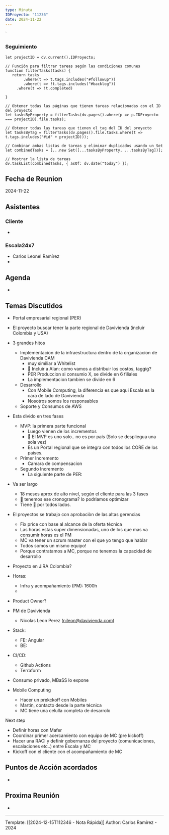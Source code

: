 ```yaml
---
type: Minuta
IDProyecto: "11236"
date: 2024-11-22
---
```

`

### Seguimiento

```dataviewjs
let projectID = dv.current().IDProyecto;

// Función para filtrar tareas según las condiciones comunes
function filterTasks(tasks) {
   return tasks
        .where(t => t.tags.includes("#followup"))
        .where(t => !t.tags.includes("#backlog"))
     .where(t => !t.completed)
        
}

// Obtener todas las páginas que tienen tareas relacionadas con el ID del proyecto
let tasksByProperty = filterTasks(dv.pages().where(p => p.IDProyecto === projectID).file.tasks);

// Obtener todas las tareas que tienen el tag del ID del proyecto
let tasksByTag = filterTasks(dv.pages().file.tasks.where(t => t.tags.includes("#id" + projectID)));

// Combinar ambas listas de tareas y eliminar duplicados usando un Set
let combinedTasks = [...new Set([...tasksByProperty, ...tasksByTag])];

// Mostrar la lista de tareas
dv.taskList(combinedTasks, { asOf: dv.date("today") });
 ```
## Fecha de Reunion
2024-11-22

## Asistentes

### Cliente
* 
### Escala24x7
- Carlos Leonel Ramírez
-  

## Agenda
* 
## Temas Discutidos
*  Portal empresarial regional (PER)
* El proyecto buscar tener la parte regional de Davivienda (incluir Colombia y USA)
* 3 grandes hitos
	* Implementacion de la infraestructura dentro de la organizacion de Davivienda CAM
		* muy similiar a Whitelist
		* 🚩 Incluir a Alan: como vamos a distribuir los costos, taggig?
		* PER Produccion si consumio X, se divide en 6 filiales
		* La implementacion tambien se divide en 6
	* Desarrollo
		* Con Mobile Computing, la diferencia es que aqui Escala es la cara de lado de Davivienda
		* Nosotros somos los responsables
	* Soporte y Consumos de AWS
* Esta divido en tres fases
	* MVP:  la primera parte funcional
		* Luego vienen de los incrementos
		* 🚩 El MVP es uno solo.. no es por país (Solo se despliegua una sola vez)
		* Es un Portal regional que se integra con todos los CORE de los países.
	* Primer Incremento
		* Camara de compensacion
	* Segundo Incremento
		* La siguiente parte de PER: 
* Va ser largo
	* 18 meses aprox de alto nivel, según el cliente para las 3 fases
	* 🚩 tenemos ese cronograma? lo podriamos optimizar
	* Tiene 👀 por todos lados.
* El proyectos se trabajo con aprobaciòn de las altas gerencias
	* Fix price con base al alcance de la oferta técnica
	* Las horas estas super dimensionadas, uno de los que mas va consumir horas es el PM
	* MC va tener un scrum master con el que yo tengo que hablar
	* Todos somos un mismo equipo!
	* Porque contratamos a MC, porque no tenemos la capacidad de desarrollo



* Proyecto en JIRA Colombia?
* Horas:
	* Infra y acompañamiento (PM): 1600h
	* 
* Product Owner?
* PM de Davivienda
	* Nicolas Leon Perez  (nileon@davivienda.com)
* Stack:
	* FE: Angular
	* BE: 
* CI/CD:
	* Github Actions
	* Terraform
* Consumo privado, MBaSS lo expone
* Mobile Computing
	* Hacer un prekckoff con Mobiles
	* Martin, contacto desde la parte técnica
	* MC tiene una celulla completa de desarrolo


Next step
- Definir horas con Mafer
- Coordinar primer acercamiento con equipo de MC (pre kickoff)
- Hacer una RACI y definir gobernanza del proyecto (comunicaciones, escalaciones etc..) entre Escala y MC
- Kickoff con el cliente con el acompañamiento de MC



## Puntos de Acción acordados
- 

## Proxima Reunión
*   

---
Template: [[2024-12-15T112346 - Nota Rápida]]
Author: Carlos Ramírez - 2024
